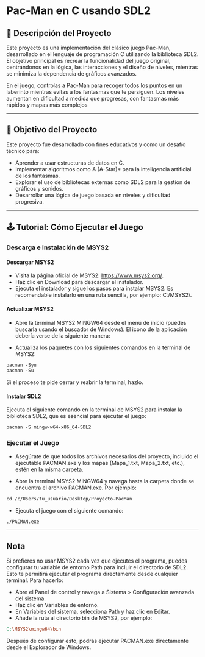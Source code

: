 # Pac-Man en C usando SDL2
## 📖 Descripción del Proyecto
Este proyecto es una implementación del clásico juego Pac-Man, desarrollado en el lenguaje de programación C utilizando la biblioteca SDL2. El objetivo principal es recrear la funcionalidad del juego original, centrándonos en la lógica, las interacciones y el diseño de niveles, mientras se minimiza la dependencia de gráficos avanzados.

En el juego, controlas a Pac-Man para recoger todos los puntos en un laberinto mientras evitas a los fantasmas que te persiguen. Los niveles aumentan en dificultad a medida que progresas, con fantasmas más rápidos y mapas más complejos

---

## 🎯 Objetivo del Proyecto

Este proyecto fue desarrollado con fines educativos y como un desafío técnico para:

- Aprender a usar estructuras de datos en C.
- Implementar algoritmos como A (A-Star)* para la inteligencia artificial de los fantasmas.
- Explorar el uso de bibliotecas externas como SDL2 para la gestión de gráficos y sonidos.
- Desarrollar una lógica de juego basada en niveles y dificultad progresiva.

---

## 🕹️ Tutorial: Cómo Ejecutar el Juego

### Descarga e Instalación de MSYS2
#### Descargar MSYS2

- Visita la página oficial de MSYS2: https://www.msys2.org/.
- Haz clic en Download para descargar el instalador.
- Ejecuta el instalador y sigue los pasos para instalar MSYS2. Es recomendable instalarlo en una ruta sencilla, por ejemplo: C:/MSYS2/.

#### Actualizar MSYS2

- Abre la terminal MSYS2 MINGW64 desde el menú de inicio (puedes buscarla usando el buscador de Windows). El icono de la aplicación debería verse de la siguiente manera:


- Actualiza los paquetes con los siguientes comandos en la terminal de MSYS2:

``` makefile
pacman -Syu
pacman -Su
```
Si el proceso te pide cerrar y reabrir la terminal, hazlo.

#### Instalar SDL2

Ejecuta el siguiente comando en la terminal de MSYS2 para instalar la biblioteca SDL2, que es esencial para ejecutar el juego:


```makefile
pacman -S mingw-w64-x86_64-SDL2
```

### Ejecutar el Juego

- Asegúrate de que todos los archivos necesarios del proyecto, incluido el ejecutable PACMAN.exe y los mapas (Mapa_1.txt, Mapa_2.txt, etc.), estén en la misma carpeta.

- Abre la terminal MSYS2 MINGW64 y navega hasta la carpeta donde se encuentra el archivo PACMAN.exe. Por ejemplo:

```makefile
cd /c/Users/tu_usuario/Desktop/Proyecto-PacMan
```

- Ejecuta el juego con el siguiente comando:

```makefile
./PACMAN.exe
```
---

## Nota

Si prefieres no usar MSYS2 cada vez que ejecutes el programa, puedes configurar tu variable de entorno Path para incluir el directorio de SDL2. Esto te permitirá ejecutar el programa directamente desde cualquier terminal. Para hacerlo:

- Abre el Panel de control y navega a Sistema > Configuración avanzada del sistema.
- Haz clic en Variables de entorno.
- En Variables del sistema, selecciona Path y haz clic en Editar.
- Añade la ruta al directorio bin de MSYS2, por ejemplo:
```makefile
C:\MSYS2\mingw64\bin
```
Después de configurar esto, podrás ejecutar PACMAN.exe directamente desde el Explorador de Windows.